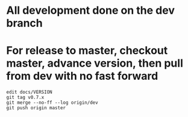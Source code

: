 # All development done on the dev branch

# For release to master, checkout master, advance version, then pull from dev with no fast forward
```
edit docs/VERSION
git tag v0.7.x
git merge --no-ff --log origin/dev
git push origin master
```
